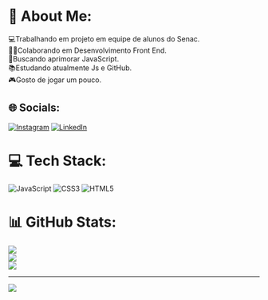 # 💫 About Me:
💻Trabalhando em projeto em equipe de alunos do Senac.<br>👩‍💻Colaborando em Desenvolvimento Front End.<br>🧐Buscando aprimorar JavaScript.<br>📚Estudando atualmente Js e GitHub.<br>🎮Gosto de jogar um pouco.


## 🌐 Socials:
[![Instagram](https://img.shields.io/badge/Instagram-%23E4405F.svg?logo=Instagram&logoColor=white)](https://instagram.com/@eduardo_ssr_) [![LinkedIn](https://img.shields.io/badge/LinkedIn-%230077B5.svg?logo=linkedin&logoColor=white)](https://linkedin.com/in/https://www.linkedin.com/in/eduardo-silva-aa696b279/) 

# 💻 Tech Stack:
 ![JavaScript](https://img.shields.io/badge/javascript-%23323330.svg?style=for-the-badge&logo=javascript&logoColor=%23F7DF1E) ![CSS3](https://img.shields.io/badge/css3-%231572B6.svg?style=for-the-badge&logo=css3&logoColor=white) ![HTML5](https://img.shields.io/badge/html5-%23E34F26.svg?style=for-the-badge&logo=html5&logoColor=white)
# 📊 GitHub Stats:
![](https://github-readme-stats.vercel.app/api?username=EduardoD3V&theme=dark&hide_border=false&include_all_commits=true&count_private=true)<br/>
![](https://github-readme-streak-stats.herokuapp.com/?user=EduardoD3V&theme=dark&hide_border=false)<br/>
![](https://github-readme-stats.vercel.app/api/top-langs/?username=EduardoD3V&theme=dark&hide_border=false&include_all_commits=true&count_private=true&layout=compact)

---
[![](https://visitcount.itsvg.in/api?id=EduardoD3V&icon=0&color=0)](https://visitcount.itsvg.in)

<!-- Proudly created with GPRM ( https://gprm.itsvg.in ) -->
